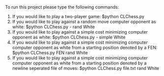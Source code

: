 To run this project please type the following commands:

1. If you would like to play a two-player game: $python CLChess.py
2. If you would like to play against a random move computer opponent as white: $python CLChess.py - rand White
3. If you would like to play against a simple cost minimizing computer opponent as white: $python CLChess.py - simple White
4. If you would like to play against a simple cost minimizing computer computer opponent as white from a starting position denoted by a FEN: $python CLChess.py FEN rand White
5. If you would like to play against a simple cost minimizing computer computer opponent as white from a starting position denoted by a newline seperated file of moves: $python CLChess.py file.txt rand White





